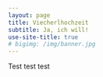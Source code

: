 ```yaml
---
layout: page
title: Viecherlhochzeit
subtitle: Ja, ich will!
use-site-title: true
# bigimg: /img/banner.jpg
---
```


Test test test
